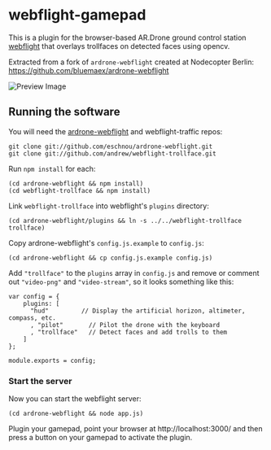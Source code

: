 webflight-gamepad
=================

This is a plugin for the browser-based AR.Drone ground control station
[webflight](http://eschnou.github.io/ardrone-webflight/) that overlays
trollfaces on detected faces using opencv.

Extracted from a fork of `ardrone-webflight` created at Nodecopter Berlin: https://github.com/bluemaex/ardrone-webflight

![Preview Image](http://distilleryimage2.ak.instagram.com/be281f881c9311e3ac4722000a9f393d_7.jpg)

## Running the software

You will need the
[ardrone-webflight](https://github.com/eschnou/ardrone-webflight) and
webflight-traffic repos:

```
git clone git://github.com/eschnou/ardrone-webflight.git
git clone git://github.com/andrew/webflight-trollface.git
```

Run `npm install` for each:

```
(cd ardrone-webflight && npm install)
(cd webflight-trollface && npm install)
```

Link `webflight-trollface` into webflight's `plugins` directory:

```
(cd ardrone-webflight/plugins && ln -s ../../webflight-trollface trollface)
```

Copy ardrone-webflight's `config.js.example` to `config.js`:

```
(cd ardrone-webflight && cp config.js.example config.js)
```

Add `"trollface"` to the `plugins` array in `config.js`
and remove or comment out `"video-png"` and `"video-stream"`,
so it looks something like this:

```
var config = {
    plugins: [
      "hud"         // Display the artificial horizon, altimeter, compass, etc.
      , "pilot"       // Pilot the drone with the keyboard
      , "trollface"   // Detect faces and add trolls to them
    ]
};

module.exports = config;
```


### Start the server

Now you can start the webflight server:

```
(cd ardrone-webflight && node app.js)
```

Plugin your gamepad, point your browser at http://localhost:3000/ and
then press a button on your gamepad to activate the plugin.


